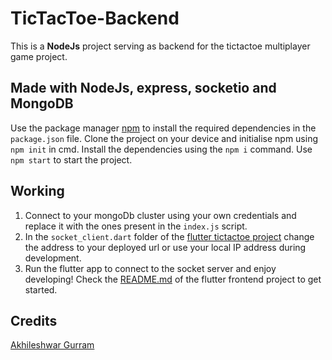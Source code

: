 # TicTacToe-Backend

This is a **NodeJs** project serving as backend for the tictactoe multiplayer game project. 

## Made with NodeJs, express, socketio and MongoDB
Use the package manager [npm](https://docs.npmjs.com/downloading-and-installing-node-js-and-npm) to install the required dependencies in the `package.json` file.
Clone the project on your device and initialise npm using `npm init` in cmd.
Install the dependencies using the `npm i` command.
Use `npm start` to start the project.

## Working
1. Connect to your mongoDb cluster using your own credentials and replace it with the ones present in the `index.js` script.
2. In the `socket_client.dart` folder of the [flutter tictactoe project](https://github.com/Maveric-k07/tictactoe-flutter-frontend) change the address to your deployed url or use your local IP address during development.
3. Run the flutter app to connect to the socket server and enjoy developing! Check the [README.md]() of the flutter frontend project to get started.

## Credits
[Akhileshwar Gurram](https://github.com/Maveric-k07)
